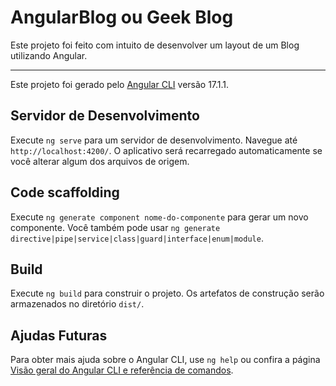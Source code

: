 # AngularBlog ou Geek Blog

Este projeto foi feito com intuito de desenvolver um layout de um Blog utilizando Angular.

-----------------

Este projeto foi gerado pelo [Angular CLI](https://github.com/angular/angular-cli) versão 17.1.1.

## Servidor de Desenvolvimento

Execute `ng serve` para um servidor de desenvolvimento. Navegue até `http://localhost:4200/`. O aplicativo será recarregado automaticamente se você alterar algum dos arquivos de origem.

## Code scaffolding

Execute `ng generate component nome-do-componente` para gerar um novo componente. Você também pode usar `ng generate directive|pipe|service|class|guard|interface|enum|module`.

## Build

Execute `ng build` para construir o projeto. Os artefatos de construção serão armazenados no diretório `dist/`.

## Ajudas Futuras

Para obter mais ajuda sobre o Angular CLI, use `ng help` ou confira a página [Visão geral do Angular CLI e referência de comandos](https://angular.io/cli).
